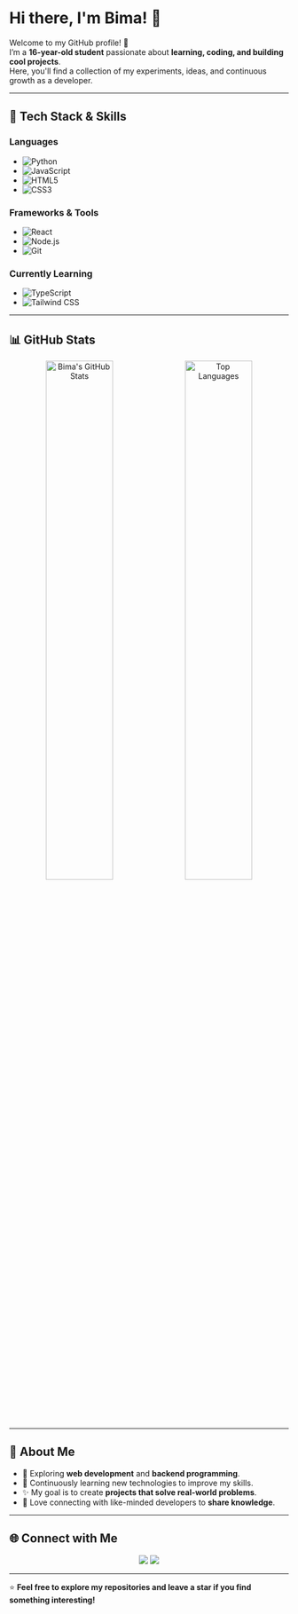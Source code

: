 # Hi there, I'm **Bima**! 👋  

Welcome to my GitHub profile! 🚀  
I’m a **16-year-old student** passionate about **learning, coding, and building cool projects**.  
Here, you'll find a collection of my experiments, ideas, and continuous growth as a developer.  

---

## 🔧 **Tech Stack & Skills**
### **Languages**  
- ![Python](https://img.shields.io/badge/-Python-3776AB?style=flat-square&logo=python&logoColor=white)  
- ![JavaScript](https://img.shields.io/badge/-JavaScript-F7DF1E?style=flat-square&logo=javascript&logoColor=black)  
- ![HTML5](https://img.shields.io/badge/-HTML5-E34F26?style=flat-square&logo=html5&logoColor=white)  
- ![CSS3](https://img.shields.io/badge/-CSS3-1572B6?style=flat-square&logo=css3&logoColor=white)  

### **Frameworks & Tools**  
- ![React](https://img.shields.io/badge/-React-61DAFB?style=flat-square&logo=react&logoColor=black)  
- ![Node.js](https://img.shields.io/badge/-Node.js-339933?style=flat-square&logo=nodedotjs&logoColor=white)  
- ![Git](https://img.shields.io/badge/-Git-F05032?style=flat-square&logo=git&logoColor=white)  

### **Currently Learning**  
- ![TypeScript](https://img.shields.io/badge/-TypeScript-3178C6?style=flat-square&logo=typescript&logoColor=white)  
- ![Tailwind CSS](https://img.shields.io/badge/-TailwindCSS-06B6D4?style=flat-square&logo=tailwindcss&logoColor=white)  

---

## 📊 **GitHub Stats**
<div align="center">
  <img src="https://github-readme-stats.vercel.app/api?username=bimzp2&show_icons=true&theme=radical" alt="Bima's GitHub Stats" width="49%"/>
  <img src="https://github-readme-stats.vercel.app/api/top-langs/?username=bimzp2&layout=compact&theme=radical" alt="Top Languages" width="49%"/>
</div>  

---

## 🌱 **About Me**
- 🔭 Exploring **web development** and **backend programming**.  
- 🌱 Continuously learning new technologies to improve my skills.  
- ✨ My goal is to create **projects that solve real-world problems**.  
- 💬 Love connecting with like-minded developers to **share knowledge**.  

---

## 🌐 **Connect with Me**
<p align="center">
  <a href="https://github.com/bimawawoy"><img src="https://img.shields.io/badge/-GitHub-181717?style=flat-square&logo=github&logoColor=white"></a>
  <a href="mailto:bimawawoy123@gmail.com"><img src="https://img.shields.io/badge/-Email-D14836?style=flat-square&logo=gmail&logoColor=white"></a>
</p>

---

⭐ **Feel free to explore my repositories and leave a star if you find something interesting!**  
